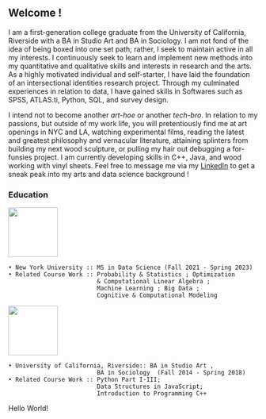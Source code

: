 ## Welcome !

I am a first-generation college graduate from the University of California, Riverside with a BA in Studio Art and BA in Sociology. I am not fond of the idea of being boxed into one set path; rather, I seek to maintain active in all my interests. I continuously seek to learn and implement new methods into my quantitative and qualitative skills and interests in research and the arts. As a highly motivated individual and self-starter, I have laid the foundation of an intersectional identities research project. Through my culminated experiences in relation to data, I have gained skills in Softwares such as SPSS, ATLAS.ti, Python, SQL, and survey design.

I intend not to become another *art-hoe* or another *tech-bro*. In relation to my passions, but outside of my work life, you will pretentiously find me at art openings in NYC and LA, watching experimental films, reading the latest and greatest philosophy and vernacular literature, attaining splinters from building my next wood sculpture, or pulling my hair out debugging a for-funsies project. I am currently developing skills in C++, Java, and wood working with vinyl sheets. Feel free to message me via my [LinkedIn](https://www.linkedin.com/in/jennifer-rodriguez-trujillo-b98688167/) to get a sneak peak into my arts and data science background !

### Education
<img src="https://user-images.githubusercontent.com/63874334/171968710-79a2bc5d-6df9-471f-8d06-b759321c16c7.jpeg" width= "100"> <br />
```
• New York University :: MS in Data Science (Fall 2021 - Spring 2023)
• Related Course Work :: Probability & Statistics ; Optimization 
                         & Computational Linear Algebra ;
                         Machine Learning ; Big Data ;
                         Cognitive & Computational Modeling 
``` 

<img src="https://user-images.githubusercontent.com/63874334/171969800-ab43ec58-4b83-4914-8088-dfc697d1f3ae.png" width= "100"> <br />
```
• University of California, Riverside:: BA in Studio Art , 
                         BA in Sociology  (Fall 2014 - Spring 2018)
• Related Course Work :: Python Part I-III; 
                         Data Structures in JavaScript; 
                         Introduction to Programming C++ 
```                         

<HTML>
  <BODY>
    Hello World!
  </BODY>
</HTML>
